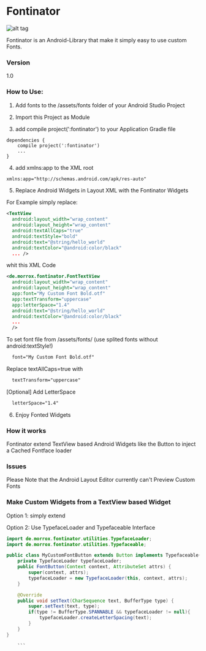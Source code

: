 Fontinator
==========

![alt tag](http://morrox.de/fontinator/mascot_animated.gif)

Fontinator is an Android-Library that make it simply easy to use custom Fonts.

### Version
  1.0

### How to Use:

1. Add fonts to the /assets/fonts folder of your Android Studio Project

2. Import this Project as Module

3. add compile project(':fontinator') to your Application Gradle file
```
dependencies {
    compile project(':fontinator')
    ...
}
```

4. add xmlns:app to the XML root
```xml
xmlns:app="http://schemas.android.com/apk/res-auto"
```
5. Replace Android Widgets in Layout XML with the Fontinator Widgets

For Example simply replace:
```xml
<TextView
  android:layout_width="wrap_content"
  android:layout_height="wrap_content"
  android:textAllCaps="true"
  android:textStyle="bold"
  android:text="@string/hello_world"
  android:textColor="@android:color/black"
  ... />
```
whit this XML Code
```xml
<de.morrox.fontinator.FontTextView
  android:layout_width="wrap_content"
  android:layout_height="wrap_content"
  app:font="My Custom Font Bold.otf"
  app:textTransform="uppercase"
  app:letterSpace="1.4"
  android:text="@string/hello_world"
  android:textColor="@android:color/black"
  ...
  />
```


  To set font file from /assets/fonts/ (use splited fonts without android:textStyle!)
```xml
  font="My Custom Font Bold.otf"
```
  Replace textAllCaps=true with
```xml
  textTransform="uppercase"
```
  [Optional] Add LetterSpace
```xml
  letterSpace="1.4"
```

6. Enjoy Fonted Widgets

### How it works

Fontinator extend TextView based Android Widgets like the Button to inject a Cached Fontface loader

### Issues
Please Note that the Android Layout Editor currently can't Preview Custom Fonts

### Make Custom Widgets from a TextView based Widget
Option 1: simply extend

Option 2: Use TypefaceLoader and Typefaceable Interface
```java
import de.morrox.fontinator.utilities.TypefaceLoader;
import de.morrox.fontinator.utilities.Typefaceable;

public class MyCustomFontButton extends Button implements Typefaceable{
    private TypefaceLoader typefaceLoader;
    public FontButton(Context context, AttributeSet attrs) {
        super(context, attrs);
        typefaceLoader = new TypefaceLoader(this, context, attrs);
    }

    @Override
    public void setText(CharSequence text, BufferType type) {
        super.setText(text, type);
        if(type != BufferType.SPANNABLE && typefaceLoader != null){
            typefaceLoader.createLetterSpacing(text);
        }
    }
}

    ```

